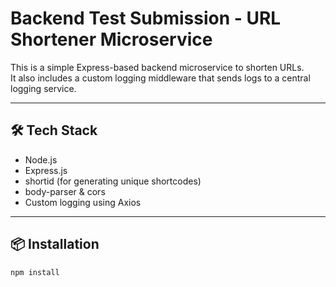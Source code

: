 # Backend Test Submission - URL Shortener Microservice

This is a simple Express-based backend microservice to shorten URLs.  
It also includes a custom logging middleware that sends logs to a central logging service.

---

## 🛠 Tech Stack

- Node.js
- Express.js
- shortid (for generating unique shortcodes)
- body-parser & cors
- Custom logging using Axios

---

## 📦 Installation

```bash
npm install
